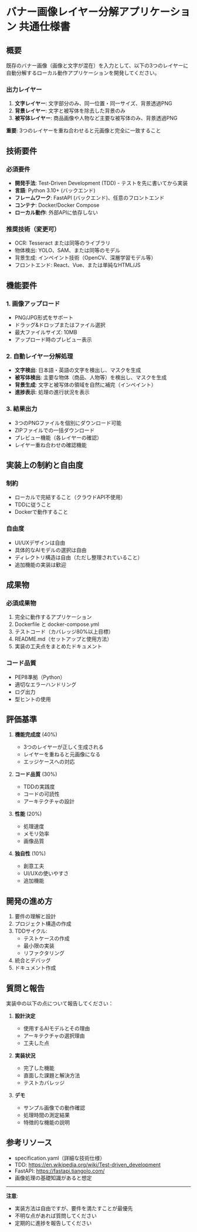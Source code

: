 # バナー画像レイヤー分解アプリケーション 共通仕様書

## 概要
既存のバナー画像（画像と文字が混在）を入力として、以下の3つのレイヤーに自動分解するローカル動作アプリケーションを開発してください。

### 出力レイヤー
1. **文字レイヤー**: 文字部分のみ、同一位置・同一サイズ、背景透過PNG
2. **背景レイヤー**: 文字と被写体を除去した背景のみ
3. **被写体レイヤー**: 商品画像や人物など主要な被写体のみ、背景透過PNG

**重要**: 3つのレイヤーを重ね合わせると元画像と完全に一致すること

## 技術要件

### 必須要件
- **開発手法**: Test-Driven Development (TDD) - テストを先に書いてから実装
- **言語**: Python 3.10+ (バックエンド)
- **フレームワーク**: FastAPI (バックエンド)、任意のフロントエンド
- **コンテナ**: Docker/Docker Compose
- **ローカル動作**: 外部APIに依存しない

### 推奨技術（変更可）
- OCR: Tesseract または同等のライブラリ
- 物体検出: YOLO、SAM、または同等のモデル
- 背景生成: インペイント技術（OpenCV、深層学習モデル等）
- フロントエンド: React、Vue、または単純なHTML/JS

## 機能要件

### 1. 画像アップロード
- PNG/JPG形式をサポート
- ドラッグ&ドロップまたはファイル選択
- 最大ファイルサイズ: 10MB
- アップロード時のプレビュー表示

### 2. 自動レイヤー分解処理
- **文字検出**: 日本語・英語の文字を検出し、マスクを生成
- **被写体検出**: 主要な物体（商品、人物等）を検出し、マスクを生成
- **背景生成**: 文字と被写体の領域を自然に補完（インペイント）
- **進捗表示**: 処理の進行状況を表示

### 3. 結果出力
- 3つのPNGファイルを個別にダウンロード可能
- ZIPファイルでの一括ダウンロード
- プレビュー機能（各レイヤーの確認）
- レイヤー重ね合わせの確認機能

## 実装上の制約と自由度

### 制約
- ローカルで完結すること（クラウドAPI不使用）
- TDDに従うこと
- Dockerで動作すること

### 自由度
- UI/UXデザインは自由
- 具体的なAIモデルの選択は自由
- ディレクトリ構造は自由（ただし整理されていること）
- 追加機能の実装は歓迎

## 成果物

### 必須成果物
1. 完全に動作するアプリケーション
2. Dockerfile と docker-compose.yml
3. テストコード（カバレッジ80%以上目標）
4. README.md（セットアップと使用方法）
5. 実装の工夫点をまとめたドキュメント

### コード品質
- PEP8準拠（Python）
- 適切なエラーハンドリング
- ログ出力
- 型ヒントの使用

## 評価基準

1. **機能完成度** (40%)
   - 3つのレイヤーが正しく生成される
   - レイヤーを重ねると元画像になる
   - エッジケースへの対応

2. **コード品質** (30%)
   - TDDの実践度
   - コードの可読性
   - アーキテクチャの設計

3. **性能** (20%)
   - 処理速度
   - メモリ効率
   - 画像品質

4. **独自性** (10%)
   - 創意工夫
   - UI/UXの使いやすさ
   - 追加機能

## 開発の進め方

1. 要件の理解と設計
2. プロジェクト構造の作成
3. TDDサイクル:
   - テストケースの作成
   - 最小限の実装
   - リファクタリング
4. 統合とデバッグ
5. ドキュメント作成

## 質問と報告

実装中の以下の点について報告してください：

1. **設計決定**
   - 使用するAIモデルとその理由
   - アーキテクチャの選択理由
   - 工夫した点

2. **実装状況**
   - 完了した機能
   - 直面した課題と解決方法
   - テストカバレッジ

3. **デモ**
   - サンプル画像での動作確認
   - 処理時間の測定結果
   - 特徴的な機能の説明

## 参考リソース

- specification.yaml（詳細な技術仕様）
- TDD: https://en.wikipedia.org/wiki/Test-driven_development
- FastAPI: https://fastapi.tiangolo.com/
- 画像処理の基礎知識があると想定

---

**注意**: 
- 実装方法は自由ですが、要件を満たすことが最優先
- 不明な点があれば質問してください
- 定期的に進捗を報告してください